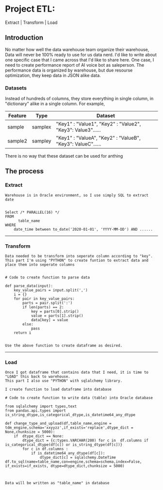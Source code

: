 # Project ETL: 
Extract | Transform | Load

## Introduction

No matter how well the data warehouse team organize their warehouse, Data will never be 100% ready to use for us data nerd. I'd like to write about one specific case that I came across that I'd like to share here. One case, I need to create performance report of AI voice bot as saleperson. The performance data is organized by warehouse, but due resourse optimization, they keep data in JSON alike data. 

### Datasets
Instead of hundreds of columns, they store everything in single column, in "dictionary" alike in a single column. For example, 


|Feature|Type|Dataset|
|---|---|---|
|sample|samplex|"Key1" : "Value1", "Key2"  : "Value2", "Key3": Value3"......|
|sample2|sampley|"Key1" : "ValueA", "Key2"  : "ValueB", "Key3": ValueC"......|


There is no way that these dataset can be used for anthing





## The process



### Extract

    Warehouse is in Oracle environment, so I use simply SQL to extract date


    Select /* PARALLEL(16) */ 
    FROM
          table_name
    WHERE
        date_time between to_date('2020-01-01', 'YYYY-MM-DD') AND ......

---

### Transform

    Data needed to be transform into seperate column according to "key".
    This part I'm using "PYTHON" to create funtion to extract data and place them into seperate columns


    # Code to create function to parse data

    def parse_data(input):
        key_value_pairs = input.split(',')
        i = {}
        for pair in key_value_pairs:
            parts = pair.split(':')
            if len(parts) == 2:
                key = parts[0].strip()
                value = parts[1].strip()
                data[key] = value
            else:
                pass
        return i


    Use the above function to create dataframe as desired.


---
### Load
    Once I got dataframe that contains data that I need, it is time to "LOAD" this back to warehouse.
    This part I also use "PYTHON" with sqlalchemy library.

    I create function to load dataframe into database

    # Code to create function to write data (table) into Oracle database

    from sqlalchemy import types,text
    from pandas.api.types import is_string_dtype,is_categorical_dtype,is_datetime64_any_dtype

    def change_type_and_upload(df,table_name,engine = tdm_engine,schema='xxyyzz',if_exists='replace',dtype_dict = None,chunksize = 5000):
        if  dtype_dict == None:
            dtype_dict = {c:types.VARCHAR(200) for c in  df.columns if is_categorical_dtype(df[c]) or is_string_dtype(df[c])}
            for c in df.columns :
                if is_datetime64_any_dtype(df[c]):
                    dtype_dict[c] = sqlalchemy.DateTime
    df.to_sql(name=table_name,con=engine,schema=schema,index=False, if_exists=if_exists, dtype=dtype_dict,chunksize = 5000)



    Data will be written as "table_name" in database
